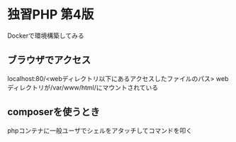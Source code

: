 # 独習PHP 第4版

Dockerで環境構築してみる

## ブラウザでアクセス

localhost:80/<webディレクトリ以下にあるアクセスしたファイルのパス>
webディレクトリが/var/www/html/にマウントされている

## composerを使うとき

phpコンテナに一般ユーザでシェルをアタッチしてコマンドを叩く

